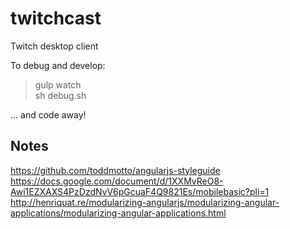 twitchcast
==========

Twitch desktop client


To debug and develop:

> gulp watch  
> sh debug.sh

... and code away!


Notes
-----

https://github.com/toddmotto/angularjs-styleguide  
https://docs.google.com/document/d/1XXMvReO8-Awi1EZXAXS4PzDzdNvV6pGcuaF4Q9821Es/mobilebasic?pli=1  
http://henriquat.re/modularizing-angularjs/modularizing-angular-applications/modularizing-angular-applications.html  